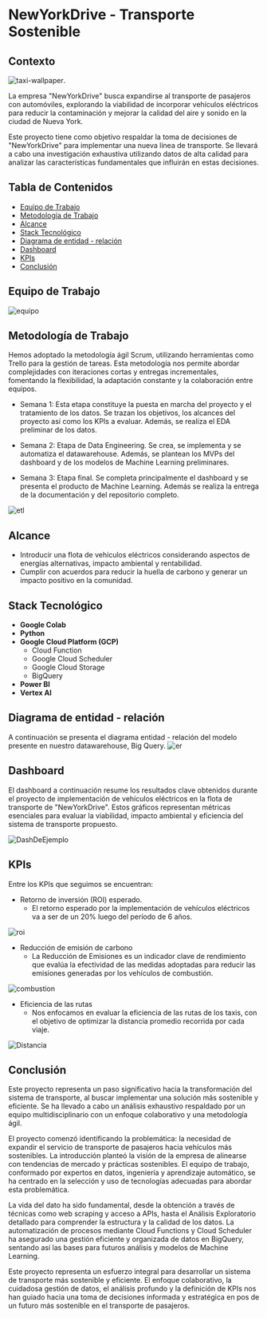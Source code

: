 # NewYorkDrive - Transporte Sostenible



## Contexto
![taxi-wallpaper](/Images/image-1.png).

La empresa "NewYorkDrive" busca expandirse al transporte de pasajeros con automóviles, explorando la viabilidad de incorporar vehículos eléctricos para reducir la contaminación y mejorar la calidad del aire y sonido en la ciudad de Nueva York.

Este proyecto tiene como objetivo respaldar la toma de decisiones de "NewYorkDrive" para implementar una nueva línea de transporte. Se llevará a cabo una investigación exhaustiva utilizando datos de alta calidad para analizar las características fundamentales que influirán en estas decisiones.

## Tabla de Contenidos

- [Equipo de Trabajo](https://github.com/IsmaDeveloper16/Proyecto-final#Equipo-de-Trabajo)
- [Metodología de Trabajo](https://github.com/IsmaDeveloper16/Proyecto-final#Metodología-de-Trabajo)
- [Alcance](https://github.com/IsmaDeveloper16/Proyecto-final#Alcance)
- [Stack Tecnológico](https://github.com/IsmaDeveloper16/Proyecto-final#Stack-Tecnológico)
- [Diagrama de entidad - relación](https://github.com/IsmaDeveloper16/Proyecto-final#Diagrama-de-entidad---relación)
- [Dashboard](https://github.com/IsmaDeveloper16/Proyecto-final#Dashboard)
- [KPIs](https://github.com/IsmaDeveloper16/Proyecto-final#KPIs)
- [Conclusión](https://github.com/IsmaDeveloper16/Proyecto-final#Conclusión)

## Equipo de Trabajo

![equipo](./Images/image.png)

## Metodología de Trabajo

Hemos adoptado la metodología ágil Scrum, utilizando herramientas como Trello para la gestión de tareas. Esta metodología nos permite abordar complejidades con iteraciones cortas y entregas incrementales, fomentando la flexibilidad, la adaptación constante y la colaboración entre equipos.

- Semana 1: Esta etapa constituye la puesta en marcha del proyecto y el tratamiento de los datos. Se trazan los objetivos, los alcances del proyecto así como los KPIs a evaluar. Además, se realiza el EDA preliminar de los datos.
    
- Semana 2: Etapa de Data Engineering. Se crea, se implementa y se automatiza el datawarehouse. Además, se plantean los MVPs del dashboard y de los modelos de Machine Learning preliminares.
    
- Semana 3: Etapa final. Se completa principalmente el dashboard y se presenta el producto de Machine Learning. Además se realiza la entrega de la documentación y del repositorio completo.

![etl](./Images/image11.png)


## Alcance

- Introducir una flota de vehículos eléctricos considerando aspectos de energías alternativas, impacto ambiental y rentabilidad.
- Cumplir con acuerdos para reducir la huella de carbono y generar un impacto positivo en la comunidad.

## Stack Tecnológico

- **Google Colab**
- **Python**
- **Google Cloud Platform (GCP)**
    - Cloud Function
    - Google Cloud Scheduler
    - Google Cloud Storage
    - BigQuery
- **Power BI**
- **Vertex AI**


## Diagrama de entidad - relación

A continuación se presenta el diagrama entidad - relación del modelo presente en nuestro datawarehouse, Big Query.
![er](./Images/er.png)

## Dashboard
El dashboard a continuación resume los resultados clave obtenidos durante el proyecto de implementación de vehículos eléctricos en la flota de transporte de "NewYorkDrive". Estos gráficos representan métricas esenciales para evaluar la viabilidad, impacto ambiental y eficiencia del sistema de transporte propuesto.

![DashDeEjemplo](./Images/dashDeEjemplo.png)

## KPIs

Entre los KPIs que seguimos se encuentran:

- Retorno de inversión (ROI) esperado.
    - El retorno esperado por la implementación de vehículos eléctricos va a ser de un 20% luego del período de 6 años.

![roi](./Images/roi.png)

- Reducción de emisión de carbono
    - La Reducción de Emisiones es un indicador clave de rendimiento que evalúa la efectividad de las medidas adoptadas para reducir las emisiones generadas por los vehículos de combustión.

![combustion](./Images/combustion.png)

- Eficiencia de las rutas
    - Nos enfocamos en evaluar la eficiencia de las rutas de los taxis, con el objetivo de optimizar la distancia promedio recorrida por cada viaje.

![Distancia](./Images/Distancia.png)

## Conclusión

Este proyecto representa un paso significativo hacia la transformación del sistema de transporte, al buscar implementar una solución más sostenible y eficiente. Se ha llevado a cabo un análisis exhaustivo respaldado por un equipo multidisciplinario con un enfoque colaborativo y una metodología ágil.

El proyecto comenzó identificando la problemática: la necesidad de expandir el servicio de transporte de pasajeros hacia vehículos más sostenibles. La introducción planteó la visión de la empresa de alinearse con tendencias de mercado y prácticas sostenibles. El equipo de trabajo, conformado por expertos en datos, ingeniería y aprendizaje automático, se ha centrado en la selección y uso de tecnologías adecuadas para abordar esta problemática.

La vida del dato ha sido fundamental, desde la obtención a través de técnicas como web scraping y acceso a APIs, hasta el Análisis Exploratorio detallado para comprender la estructura y la calidad de los datos. La automatización de procesos mediante Cloud Functions y Cloud Scheduler ha asegurado una gestión eficiente y organizada de datos en BigQuery, sentando así las bases para futuros análisis y modelos de Machine Learning.

Este proyecto representa un esfuerzo integral para desarrollar un sistema de transporte más sostenible y eficiente. El enfoque colaborativo, la cuidadosa gestión de datos, el análisis profundo y la definición de KPIs nos han guiado hacia una toma de decisiones informada y estratégica en pos de un futuro más sostenible en el transporte de pasajeros.

